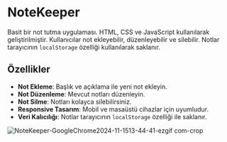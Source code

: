 # NoteKeeper

Basit bir not tutma uygulaması. HTML, CSS ve JavaScript kullanılarak geliştirilmiştir. 
Kullanıcılar not ekleyebilir, düzenleyebilir ve silebilir. 
Notlar tarayıcının `localStorage` özelliği kullanılarak saklanır.

## Özellikler

- **Not Ekleme**: Başlık ve açıklama ile yeni not ekleyin.
- **Not Düzenleme**: Mevcut notları düzenleyin.
- **Not Silme**: Notları kolayca silebilirsiniz.
- **Responsive Tasarım**: Mobil ve masaüstü cihazlar için uyumludur.
- **Veri Kalıcılığı**: Notlar tarayıcının `localStorage` özelliği ile saklanır.


![NoteKeeper-GoogleChrome2024-11-1513-44-41-ezgif com-crop](https://github.com/user-attachments/assets/cf832f36-993e-4dcc-99f6-4a71212892f1)
